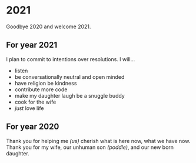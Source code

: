 # 2021
Goodbye 2020 and welcome 2021. 

## For year 2021
I plan to commit to intentions over resolutions. I will...

* listen
* be conversationally neutral and open minded
* have religion be kindness
* contribute more code
* make my daughter laugh be a snuggle buddy
* cook for the wife
* _just_ love life

## For year 2020
Thank you for helping me _(us)_ cherish what is here now, what we have now. Thank you for my wife, our unhuman son _(poddle)_, and our new born daughter.
